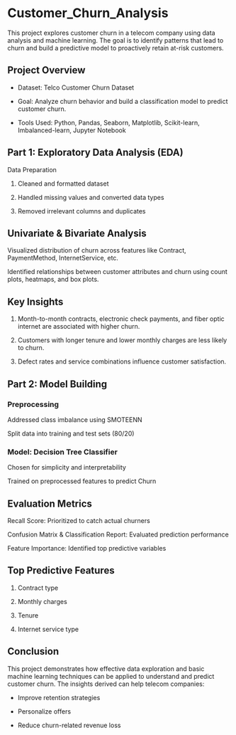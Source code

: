 # Customer_Churn_Analysis

This project explores customer churn in a telecom company using data analysis and machine learning. The goal is to identify patterns that lead to churn and build a predictive model to proactively retain at-risk customers.

## Project Overview
- Dataset: Telco Customer Churn Dataset

- Goal: Analyze churn behavior and build a classification model to predict customer churn.

- Tools Used: Python, Pandas, Seaborn, Matplotlib, Scikit-learn, Imbalanced-learn, Jupyter Notebook

## Part 1: Exploratory Data Analysis (EDA)
Data Preparation
1. Cleaned and formatted dataset

2. Handled missing values and converted data types

3. Removed irrelevant columns and duplicates

## Univariate & Bivariate Analysis
Visualized distribution of churn across features like Contract, PaymentMethod, InternetService, etc.

Identified relationships between customer attributes and churn using count plots, heatmaps, and box plots.

## Key Insights
1. Month-to-month contracts, electronic check payments, and fiber optic internet are associated with higher churn.

2. Customers with longer tenure and lower monthly charges are less likely to churn.

3. Defect rates and service combinations influence customer satisfaction.

## Part 2: Model Building
### Preprocessing
Addressed class imbalance using SMOTEENN

Split data into training and test sets (80/20)

### Model: Decision Tree Classifier
Chosen for simplicity and interpretability

Trained on preprocessed features to predict Churn

## Evaluation Metrics
Recall Score: Prioritized to catch actual churners

Confusion Matrix & Classification Report: Evaluated prediction performance

Feature Importance: Identified top predictive variables

## Top Predictive Features
1. Contract type

2. Monthly charges

3. Tenure
4. Internet service type

## Conclusion
This project demonstrates how effective data exploration and basic machine learning techniques can be applied to understand and predict customer churn. The insights derived can help telecom companies:

- Improve retention strategies

- Personalize offers

- Reduce churn-related revenue loss


